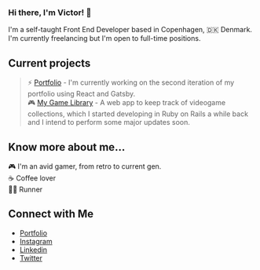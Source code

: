 ### Hi there, I'm Victor! 👋

I'm a self-taught Front End Developer based in Copenhagen, 🇩🇰 Denmark. I'm currently freelancing but I'm open to full-time positions.

## Current projects
> ⚡️ [Portfolio](https://github.com/vgarmes/portfolio-v2) - I'm currently working on the second iteration of my portfolio using React and Gatsby.<br/>
> 🎮 [My Game Library](https://github.com/vgarmes/my-game-library) - A web app to keep track of videogame collections, which I started developing in Ruby on Rails a while back and I intend to perform some major updates soon.<br/>

## Know more about me... 
🎮 I'm an avid gamer, from retro to current gen. <br/>
☕️ Coffee lover <br/>
🏃🏻 Runner <br/>

## Connect with Me
- [Portfolio](https://vgarmes.github.io/portfolio/) <br/>
- [Instagram](https://www.instagram.com/vgmestre) <br/>
- [Linkedin](https://www.linkedin.com/in/vgmestre/) <br/>
- [Twitter](https://twitter.com/vgmestre) <br/>
